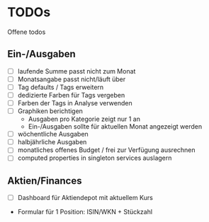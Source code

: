 # TODOs
Offene todos

## Ein-/Ausgaben
- [ ] laufende Summe passt nicht zum Monat
- [ ] Monatsangabe passt nicht/läuft über
- [ ] Tag defaults / Tags erweitern
- [ ] dedizierte Farben für Tags vergeben
- [ ] Farben der Tags in Analyse verwenden
- [ ] Graphiken berichtigen
  - Ausgaben pro Kategorie zeigt nur 1 an
  - Ein-/Ausgaben sollte für aktuellen Monat angezeigt werden
- [ ] wöchentliche Ausgaben
- [ ] halbjährliche Ausgaben
- [ ] monatliches offenes Budget / frei zur Verfügung ausrechnen
- [ ] computed properties in singleton services auslagern

## Aktien/Finances
- [ ] Dashboard für Aktiendepot mit aktuellem Kurs
- Formular für 1 Position: ISIN/WKN + Stückzahl